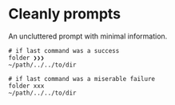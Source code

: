 # Cleanly prompts
An uncluttered prompt with minimal information.
```
# if last command was a success
folder ❯❯❯                                                                           ~/path/../../to/dir

# if last command was a miserable failure
folder xxx                                                                           ~/path/../../to/dir
```
